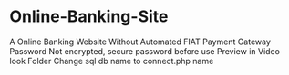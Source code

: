 # Online-Banking-Site
A Online Banking Website Without Automated FIAT Payment Gateway
Password Not encrypted, secure password before use
Preview in Video look Folder
Change sql db name to connect.php name
